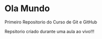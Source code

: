 # Ola Mundo
 Primeiro Repositorio  do Curso de Git e GitHub

Repsitorio criado durante uma aula ao vivo!!!